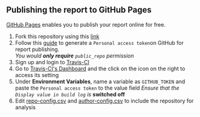 ## Publishing the report to GitHub Pages

[GitHub Pages](https://pages.github.com/) enables you to publish your report online for free.

1. Fork this repository using this [link](https://github.com/RepoSense/reposense/fork)
1. Follow this [guide](https://help.github.com/articles/creating-a-personal-access-token-for-the-command-line/) to generate a `Personal access token`on GitHub for report publishing. <br/>
*You would **only require** `public_repo` permission*
1. Sign up and login to [Travis-CI](https://travis-ci.org/)
1. Go to [Travis-CI's Dashboard](https://travis-ci.org/dashboard) and the click on the icon on the right to access its setting
1. Under **Environment Variables**, name a variable as `GITHUB_TOKEN` and paste the `Personal access token` to the value field
*Ensure that the `Display value in build log` is* **switched off**
1. Edit [repo-config.csv](config/github-pages/repo-config.csv) and [author-config.csv](config/github-pages/author-config.csv) to include the repository for analysis
